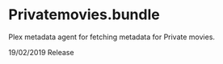 # Privatemovies.bundle

Plex metadata agent for fetching metadata for Private movies.

19/02/2019 Release
